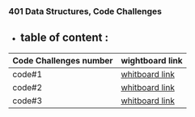 

### 401 Data Structures, Code Challenges

- ## table of content :

| Code Challenges number | wightboard link |
------------------|-----------------|
| code#1  | [whitboard link](https://miro.com/app/board/o9J_lrAMnOs=/)
code#2 |[whitboard link](https://miro.com/app/board/o9J_lrPLXLg=/?invite_link_id=894012720887)
code#3| [whitboard link](https://miro.com/app/board/o9J_lrPLXLg=/?invite_link_id=968707709924 )
